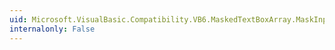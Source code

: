 ```yaml
---
uid: Microsoft.VisualBasic.Compatibility.VB6.MaskedTextBoxArray.MaskInputRejected
internalonly: False
---
```

